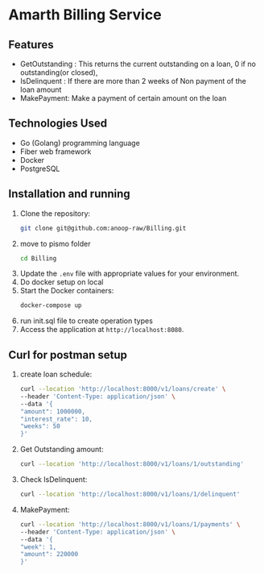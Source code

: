 # Amarth Billing Service

## Features
- GetOutstanding : This returns the current outstanding on a loan, 0 if no outstanding(or closed),
- IsDelinquent : If there are more than 2 weeks of Non payment of the loan amount
- MakePayment: Make a payment of certain amount on the loan

## Technologies Used
- Go (Golang) programming language
- Fiber web framework
- Docker
- PostgreSQL

## Installation and running
1. Clone the repository:
    ```bash
    git clone git@github.com:anoop-raw/Billing.git
    ```
2. move to pismo folder
    ```bash
    cd Billing
    ```
3. Update the `.env` file with appropriate values for your environment.
4. Do docker setup on local
5. Start the Docker containers:
    ```bash
    docker-compose up
    ```
6. run init.sql file to create operation types
7. Access the application at `http://localhost:8080`.

## Curl for postman setup
1. create loan schedule:
    ```bash
    curl --location 'http://localhost:8000/v1/loans/create' \
    --header 'Content-Type: application/json' \
    --data '{
    "amount": 1000000,
    "interest_rate": 10,
    "weeks": 50
    }'
    ```

2. Get Outstanding amount:
    ```bash
    curl --location 'http://localhost:8000/v1/loans/1/outstanding'
    ```

3. Check IsDelinquent:
    ```bash
    curl --location 'http://localhost:8000/v1/loans/1/delinquent'
    ```

3. MakePayment:
    ```bash
    curl --location 'http://localhost:8000/v1/loans/1/payments' \
    --header 'Content-Type: application/json' \
    --data '{
    "week": 1,
    "amount": 220000
    }'
    ```

